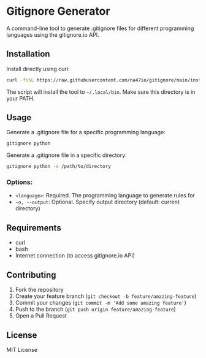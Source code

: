 # Gitignore Generator

A command-line tool to generate .gitignore files for different programming languages using the gitignore.io API.

## Installation

Install directly using curl:
```bash
curl -fsSL https://raw.githubusercontent.com/na47io/gitignore/main/install.sh | sh
```

The script will install the tool to `~/.local/bin`. Make sure this directory is in your PATH.

## Usage

Generate a .gitignore file for a specific programming language:
```bash
gitignore python
```

Generate a .gitignore file in a specific directory:
```bash
gitignore python -o /path/to/directory
```

### Options:
- `<language>`: Required. The programming language to generate rules for
- `-o, --output`: Optional. Specify output directory (default: current directory)

## Requirements

- curl
- bash
- Internet connection (to access gitignore.io API)

## Contributing

1. Fork the repository
2. Create your feature branch (`git checkout -b feature/amazing-feature`)
3. Commit your changes (`git commit -m 'Add some amazing feature'`)
4. Push to the branch (`git push origin feature/amazing-feature`)
5. Open a Pull Request

## License

MIT License
